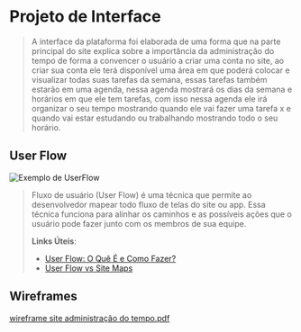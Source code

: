

# Projeto de Interface

>   A interface da plataforma foi elaborada de uma forma que na parte principal do site explica sobre a importância da administração do tempo de forma a convencer o usuário a criar uma conta no site, ao criar sua conta ele terá disponível uma área em que poderá colocar e visualizar todas suas tarefas da semana, essas tarefas também estarão em uma agenda, nessa agenda mostrará os dias da semana e horários em que ele tem tarefas, com isso nessa agenda ele irá organizar o seu tempo mostrando quando ele vai fazer uma tarefa x e quando vai estar estudando ou trabalhando mostrando todo o seu horário.

## User Flow

![Exemplo de UserFlow](images/userflow.jpg)

> Fluxo de usuário (User Flow) é uma técnica que permite ao desenvolvedor
> mapear todo fluxo de telas do site ou app. Essa técnica funciona
> para alinhar os caminhos e as possíveis ações que o usuário pode
> fazer junto com os membros de sua equipe.
>
> **Links Úteis**:
> - [User Flow: O Quê É e Como Fazer?](https://medium.com/7bits/fluxo-de-usu%C3%A1rio-user-flow-o-que-%C3%A9-como-fazer-79d965872534)
> - [User Flow vs Site Maps](http://designr.com.br/sitemap-e-user-flow-quais-as-diferencas-e-quando-usar-cada-um/)


## Wireframes

[wireframe site administração do tempo.pdf](https://github.com/ICEI-PUC-Minas-PPLCC-TI/tiaw-ppl-cc-m-20212-adm-do-tempo-2/files/7262967/wireframe.site.administracao.do.tempo.pdf)

